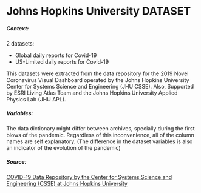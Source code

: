 # Johns Hopkins University DATASET

##### Context:

2 datasets:

- Global daily reports for Covid-19
- US-Limited daily reports for Covid-19

This datasets were extracted from the data repository for the 2019 Novel Coronavirus Visual Dashboard operated by the Johns Hopkins University Center for Systems Science and Engineering (JHU CSSE). Also, Supported by ESRI Living Atlas Team and the Johns Hopkins University Applied Physics Lab (JHU APL).

##### Variables:

The data dictionary might differ between archives, specially during the first blows of the pandemic. Regardless of this inconvenience, all of the column names are self explanatory. (The difference in the dataset variables is also an indicator of the evolution of the pandemic)

##### Source:

[COVID-19 Data Repository by the Center for Systems Science and Engineering (CSSE) at Johns Hopkins University](https://github.com/CSSEGISandData/COVID-19)


